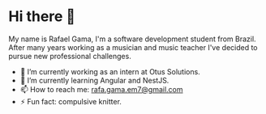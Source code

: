 # Hi there 👋

My name is Rafael Gama, I'm a software development student from Brazil.
After many years working as a musician and music teacher I've decided to pursue new professional challenges.


- 🔭 I’m currently working as an intern at Otus Solutions.
- 🌱 I’m currently learning Angular and NestJS.
- 📫 How to reach me: rafa.gama.em7@gmail.com
- ⚡ Fun fact: compulsive knitter.
